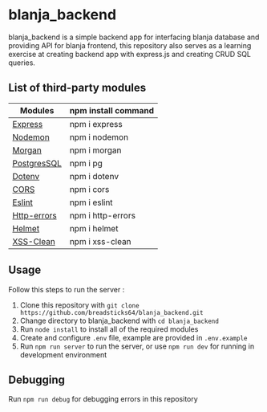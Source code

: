 # blanja_backend
blanja_backend is a simple backend app for interfacing blanja database and providing API for blanja frontend, 
this repository also serves as a learning exercise at creating backend app with express.js and creating CRUD SQL queries.

## List of third-party modules
| Modules | npm install command |
| ------ | ------ |
| [Express] | npm i express  |
| [Nodemon] | npm i nodemon  |
| [Morgan] |  npm i morgan  |
| [PostgresSQL] | npm i pg |
| [Dotenv] | npm i dotenv |
| [CORS] | npm i cors |
| [Eslint] | npm i eslint |
| [Http-errors] | npm i http-errors |
| [Helmet] | npm i helmet |
| [XSS-Clean] | npm i xss-clean |

[express]: <http://expressjs.com>
[Nodemon]: <https://www.npmjs.com/package/nodemon>
[Morgan]: <https://www.npmjs.com/package/morgan>
[PostgresSQL]: <https://node-postgres.com>
[Dotenv]: <https://www.npmjs.com/package/dotenv>
[CORS]: <https://www.npmjs.com/package/cors>
[Eslint]: <https://eslint.org>
[Http-errors]: <https://www.npmjs.com/package/http-errors>
[Helmet]: <https://helmetjs.github.io/>
[XSS-Clean]: <https://github.com/jsonmaur/xss-clean>



## Usage
Follow this steps to run the server :
1. Clone this repository with `git clone https://github.com/breadsticks64/blanja_backend.git`
2. Change directory to blanja_backend with `cd blanja_backend`
3. Run `node install` to install all of the required modules
4. Create and configure `.env` file, example are provided in `.env.example`
5. Run `npm run server` to run the server, or use `npm run dev` for running in development environment


## Debugging
Run `npm run debug` for debugging errors in this repository